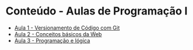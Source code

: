 # Conteúdo - Aulas de Programação I

- [Aula 1 - Versionamento de Código com Git](/Aula1/README.md)
- [Aula 2 - Conceitos básicos da Web](/Aula2/README.md)
- [Aula 3 - Programação e lógica](/Aula3/README.md)
